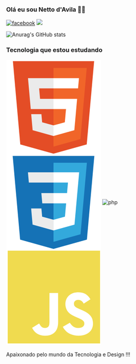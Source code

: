 ### Olá eu sou Netto d'Avila 👍🏻
[![facebook](https://img.shields.io/badge/LinkedIn-0077B5?style=for-the-badge&logo=linkedin&logoColor=white)](https://www.linkedin.com/in/netto-d-avila-undefined-830285299/)
[![](https://img.shields.io/badge/Instagram-E4405F?style=for-the-badge&logo=instagram&logoColor=white)](https://www.instagram.com/netto_davila/)


![Anurag's GitHub stats](https://github-readme-stats.vercel.app/api?username=nettodavila&show_icons=true&theme=tokyonight)

### Tecnologia que estou estudando

<div style="display: inline_block">
<img align= "center" alt= "htm5" src= "https://raw.githubusercontent.com/devicons/devicon/master/icons/html5/html5-original.svg"/>
<img align= "center" alt= "css3" src="https://raw.githubusercontent.com/devicons/devicon/master/icons/css3/css3-original.svg"/>
<img align= "center" alt= "php" src="https://toppng.com/uploads/preview/php-logo-png-hd-11660946453igfj06v0sf.png"/>
<img align= "center" alt= "JavaScript" src="https://raw.githubusercontent.com/devicons/devicon/master/icons/javascript/javascript-plain.svg"/>

</div>
<br/>
Apaixonado pelo mundo da  Tecnologia e Design !!!
